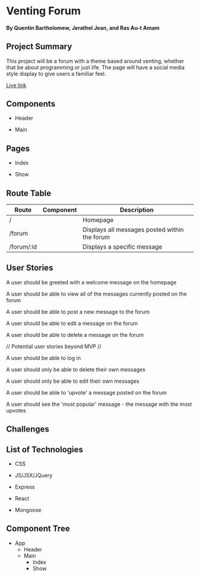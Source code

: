 # Venting Forum
#### By Quentin Bartholomew,  Jerathel Jean,  and Ras Au-t Amam

## Project Summary

This project will be a forum with a theme based around venting, whether that be about programming or just life. The page will have a social media style display to give users a familiar feel.

<a href="https://compassionate-ritchie-5e01af.netlify.app/">Live link</a>

## Components

* Header

* Main

## Pages

* Index

* Show

## Route Table

| Route | Component | Description |
|-----|--------|--------|
| / | <Main /> | Homepage
| /forum | <Index /> | Displays all messages posted within the forum
| /forum/:id | <Show /> | Displays a specific message

## User Stories

A user should be greeted with a welcome message on the homepage

A user should be able to view all of the messages currently posted on the forum

A user should be able to post a new message to the forum

A user should be able to edit a message on the forum

A user should be able to delete a message on the forum

// Potential user stories beyond MVP //

A user should be able to log in

A user should only be able to delete their own messages

A user should only be able to edit their own messages

A user should be able to 'upvote' a message posted on the forum

A user should see the 'most popular' message - the message with the most upvotes

## Challenges


## List of Technologies

* CSS

* JS/JSX/JQuery

* Express

* React

* Mongoose

## Component Tree

* App
    - Header
    - Main
        - Index
        - Show